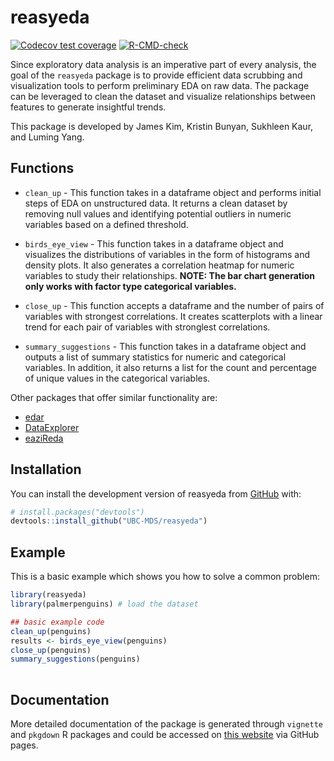 # reasyeda

<!-- badges: start -->

[![Codecov test coverage](https://codecov.io/gh/UBC-MDS/reasyeda/branch/master/graph/badge.svg)](https://codecov.io/gh/UBC-MDS/reasyeda?branch=master)
[![R-CMD-check](https://github.com/UBC-MDS/reasyeda/workflows/R-CMD-check/badge.svg)](https://github.com/UBC-MDS/reasyeda/actions)
<!-- badges: end -->

Since exploratory data analysis is an imperative part of every analysis, the goal of the `reasyeda` package is to provide efficient data scrubbing and visualization tools to perform preliminary EDA on raw data. The package can be leveraged to clean the dataset and visualize relationships between features to generate insightful trends.

This package is developed by James Kim, Kristin Bunyan, Sukhleen Kaur, and Luming Yang.

## **Functions**

-   `clean_up` - This function takes in a dataframe object and performs initial steps of EDA on unstructured data. It returns a clean dataset by removing null values and identifying potential outliers in numeric variables based on a defined threshold.

-   `birds_eye_view` - This function takes in a dataframe object and visualizes the distributions of variables in the form of histograms and density plots. It also generates a correlation heatmap for numeric variables to study their relationships. **NOTE: The bar chart generation only works with factor type categorical variables.**

-   `close_up` - This function accepts a dataframe and the number of pairs of variables with strongest correlations. It creates scatterplots with a linear trend for each pair of variables with stronglest correlations.

-   `summary_suggestions` - This function takes in a dataframe object and outputs a list of summary statistics for numeric and categorical variables. In addition, it also returns a list for the count and percentage of unique values in the categorical variables.

Other packages that offer similar functionality are:

-   [edar](https://github.com/UBC-MDS/edar)
-   [DataExplorer](https://www.rdocumentation.org/packages/DataExplorer/versions/0.8.1)
-   [eaziReda](https://github.com/UBC-MDS/eaziReda)

## Installation

You can install the development version of reasyeda from [GitHub](https://github.com/) with:

``` r
# install.packages("devtools")
devtools::install_github("UBC-MDS/reasyeda")
```

## Example

This is a basic example which shows you how to solve a common problem:

``` r
library(reasyeda)
library(palmerpenguins) # load the dataset

## basic example code
clean_up(penguins)
results <- birds_eye_view(penguins)
close_up(penguins)
summary_suggestions(penguins)
 
```

## Documentation
More detailed documentation of the package is generated through `vignette` and `pkgdown` R packages and could be accessed on [this website](https://ubc-mds.github.io/reasyeda/) via GitHub pages.
